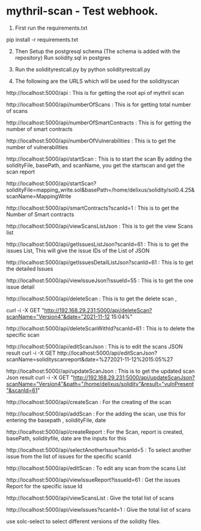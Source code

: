 # mythril-scan - Test webhook.

1. First run the requirements.txt

pip install -r requirements.txt

2. Then Setup the postgresql schema
(The schema is added with the repository)
Run solidity.sql in postgres

3. Run the solidityrestcall.py by 
python solidityrestcall.py

4. The following are the URLS which will be used for the solidityscan

http://localhost:5000/api                  : This is for getting the root api of mythril scan

http://localhost:5000/api/numberOfScans    : This is for getting total number of scans

http://localhost:5000/api/numberOfSmartContracts : This is for getting the number of smart contracts

http://localhost:5000/api/numberOfVulnerabilities : This is to get the number of vulnerabilities

http://localhost:5000/api/startScan        : This is to start the scan
By adding the solidityFile, basePath, and scanName, you get the startscan and get the scan report

http://localhost:5000/api/startScan?solidityFile=mapping_write.sol&basePath=/home/delixus/solidity/sol0.4.25&scanName=MappingWrite

http://localhost:5000/api/smartContracts?scanId=1 : This is to get the Number of Smart contracts


http://localhost:5000/api/viewScansListJson : This is to get the view Scans list

http://localhost:5000/api/getIssuesListJson?scanId=61 : This is to get the issues List, This will give the issue IDs of the List of JSON

http://localhost:5000/api/getIssuesDetailListJson?scanId=61 : This is to get the detailed Issues 

http://localhost:5000/api/viewIssueJson?issueId=55 : This is to get the one issue detail 

http://localhost:5000/api/deleteScan : This is to get the delete scan , 

curl -i -X GET "http://192.168.29.231:5000/api/deleteScan?scanName="Version4"&date="2021-11-12 15:04%"

http://localhost:5000/api/deleteScanWithId?scanId=61 : This is to delete the specific scan

http://localhost:5000/api/editScanJson               : This is to edit the scans JSON result
curl -i -X GET http://localhost:5000/api/editScanJson?scanName=solidityscanreport&date=%272021-11-12%2015:05%27


http://localhost:5000//api/updateScanJson            : This is to get the updated scan Json result 
curl -i -X GET "http://192.168.29.231:5000/api/updateScanJson?scanName="Version4"&path="/home/delixus/solidity"&result="vulnPresent"&scanId=61"


http://localhost:5000/api/createScan       : For the creating of the scan


http://localhost:5000/api/addScan          : For the adding the scan, use this for entering the basepath , solidityFile, date

http://localhost:5000/api/createReport     : For the Scan, report is created, basePath, solidityfile, date are the inputs for this

http://localhost:5000/api/selectAnotherIssue?scanId=5 : To select another issue from the list of issues for the specific scanId

http://localhost:5000/api/editScan    : To edit any scan from the scans List

http://localhost:5000/api/viewIssueReport?issueId=61 : Get the issues Report for the specific issue Id

http://localhost:5000/api/viewScansList : Give the total list of scans

http://localhost:5000/api/viewIssues?scanId=1 : Give the total list of scans

use solc-select to select different versions of the solidity files.




